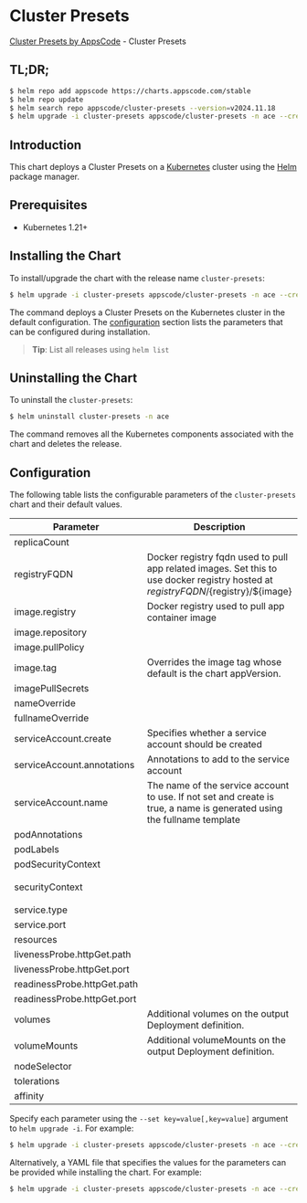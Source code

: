 # Cluster Presets

[Cluster Presets by AppsCode](https://github.com/appscode-cloud) - Cluster Presets

## TL;DR;

```bash
$ helm repo add appscode https://charts.appscode.com/stable
$ helm repo update
$ helm search repo appscode/cluster-presets --version=v2024.11.18
$ helm upgrade -i cluster-presets appscode/cluster-presets -n ace --create-namespace --version=v2024.11.18
```

## Introduction

This chart deploys a Cluster Presets on a [Kubernetes](http://kubernetes.io) cluster using the [Helm](https://helm.sh) package manager.

## Prerequisites

- Kubernetes 1.21+

## Installing the Chart

To install/upgrade the chart with the release name `cluster-presets`:

```bash
$ helm upgrade -i cluster-presets appscode/cluster-presets -n ace --create-namespace --version=v2024.11.18
```

The command deploys a Cluster Presets on the Kubernetes cluster in the default configuration. The [configuration](#configuration) section lists the parameters that can be configured during installation.

> **Tip**: List all releases using `helm list`

## Uninstalling the Chart

To uninstall the `cluster-presets`:

```bash
$ helm uninstall cluster-presets -n ace
```

The command removes all the Kubernetes components associated with the chart and deletes the release.

## Configuration

The following table lists the configurable parameters of the `cluster-presets` chart and their default values.

|          Parameter          |                                                             Description                                                              |                                                                                            Default                                                                                             |
|-----------------------------|--------------------------------------------------------------------------------------------------------------------------------------|------------------------------------------------------------------------------------------------------------------------------------------------------------------------------------------------|
| replicaCount                |                                                                                                                                      | <code>1</code>                                                                                                                                                                                 |
| registryFQDN                | Docker registry fqdn used to pull app related images. Set this to use docker registry hosted at ${registryFQDN}/${registry}/${image} | <code>ghcr.io</code>                                                                                                                                                                           |
| image.registry              | Docker registry used to pull app container image                                                                                     | <code>appscode</code>                                                                                                                                                                          |
| image.repository            |                                                                                                                                      | <code>cluster-presets</code>                                                                                                                                                                   |
| image.pullPolicy            |                                                                                                                                      | <code>IfNotPresent</code>                                                                                                                                                                      |
| image.tag                   | Overrides the image tag whose default is the chart appVersion.                                                                       | <code>""</code>                                                                                                                                                                                |
| imagePullSecrets            |                                                                                                                                      | <code>[]</code>                                                                                                                                                                                |
| nameOverride                |                                                                                                                                      | <code>""</code>                                                                                                                                                                                |
| fullnameOverride            |                                                                                                                                      | <code>""</code>                                                                                                                                                                                |
| serviceAccount.create       | Specifies whether a service account should be created                                                                                | <code>true</code>                                                                                                                                                                              |
| serviceAccount.annotations  | Annotations to add to the service account                                                                                            | <code>{}</code>                                                                                                                                                                                |
| serviceAccount.name         | The name of the service account to use. If not set and create is true, a name is generated using the fullname template               | <code>""</code>                                                                                                                                                                                |
| podAnnotations              |                                                                                                                                      | <code>{}</code>                                                                                                                                                                                |
| podLabels                   |                                                                                                                                      | <code>{}</code>                                                                                                                                                                                |
| podSecurityContext          |                                                                                                                                      | <code>{}</code>                                                                                                                                                                                |
| securityContext             |                                                                                                                                      | <code>{"allowPrivilegeEscalation":false,"capabilities":{"drop":["ALL"]},"readOnlyRootFilesystem":true,"runAsNonRoot":true,"runAsUser":65534,"seccompProfile":{"type":"RuntimeDefault"}}</code> |
| service.type                |                                                                                                                                      | <code>ClusterIP</code>                                                                                                                                                                         |
| service.port                |                                                                                                                                      | <code>8081</code>                                                                                                                                                                              |
| resources                   |                                                                                                                                      | <code>{}</code>                                                                                                                                                                                |
| livenessProbe.httpGet.path  |                                                                                                                                      | <code>/healthz</code>                                                                                                                                                                          |
| livenessProbe.httpGet.port  |                                                                                                                                      | <code>http</code>                                                                                                                                                                              |
| readinessProbe.httpGet.path |                                                                                                                                      | <code>/healthz</code>                                                                                                                                                                          |
| readinessProbe.httpGet.port |                                                                                                                                      | <code>http</code>                                                                                                                                                                              |
| volumes                     | Additional volumes on the output Deployment definition.                                                                              | <code>[]</code>                                                                                                                                                                                |
| volumeMounts                | Additional volumeMounts on the output Deployment definition.                                                                         | <code>[]</code>                                                                                                                                                                                |
| nodeSelector                |                                                                                                                                      | <code>{}</code>                                                                                                                                                                                |
| tolerations                 |                                                                                                                                      | <code>[]</code>                                                                                                                                                                                |
| affinity                    |                                                                                                                                      | <code>{}</code>                                                                                                                                                                                |


Specify each parameter using the `--set key=value[,key=value]` argument to `helm upgrade -i`. For example:

```bash
$ helm upgrade -i cluster-presets appscode/cluster-presets -n ace --create-namespace --version=v2024.11.18 --set replicaCount=1
```

Alternatively, a YAML file that specifies the values for the parameters can be provided while
installing the chart. For example:

```bash
$ helm upgrade -i cluster-presets appscode/cluster-presets -n ace --create-namespace --version=v2024.11.18 --values values.yaml
```
